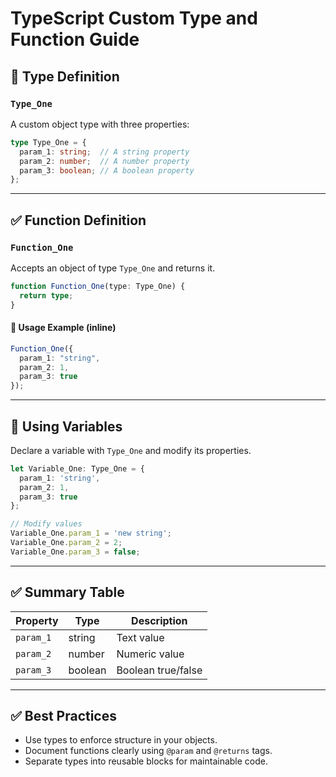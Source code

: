 
# TypeScript Custom Type and Function Guide

## 📘 Type Definition

### `Type_One`

A custom object type with three properties:

```ts
type Type_One = {
  param_1: string;  // A string property
  param_2: number;  // A number property
  param_3: boolean; // A boolean property
};
```

---

## ✅ Function Definition

### `Function_One`

Accepts an object of type `Type_One` and returns it.

```ts
function Function_One(type: Type_One) {
  return type;
}
```

#### 📌 Usage Example (inline)

```ts
Function_One({
  param_1: "string",
  param_2: 1,
  param_3: true
});
```

---

## 💾 Using Variables

Declare a variable with `Type_One` and modify its properties.

```ts
let Variable_One: Type_One = {
  param_1: 'string',
  param_2: 1,
  param_3: true
};

// Modify values
Variable_One.param_1 = 'new string';
Variable_One.param_2 = 2;
Variable_One.param_3 = false;
```

---

## ✅ Summary Table

| Property   | Type    | Description          |
|------------|---------|----------------------|
| `param_1`  | string  | Text value           |
| `param_2`  | number  | Numeric value        |
| `param_3`  | boolean | Boolean true/false   |

---

## ✅ Best Practices

- Use types to enforce structure in your objects.
- Document functions clearly using `@param` and `@returns` tags.
- Separate types into reusable blocks for maintainable code.
